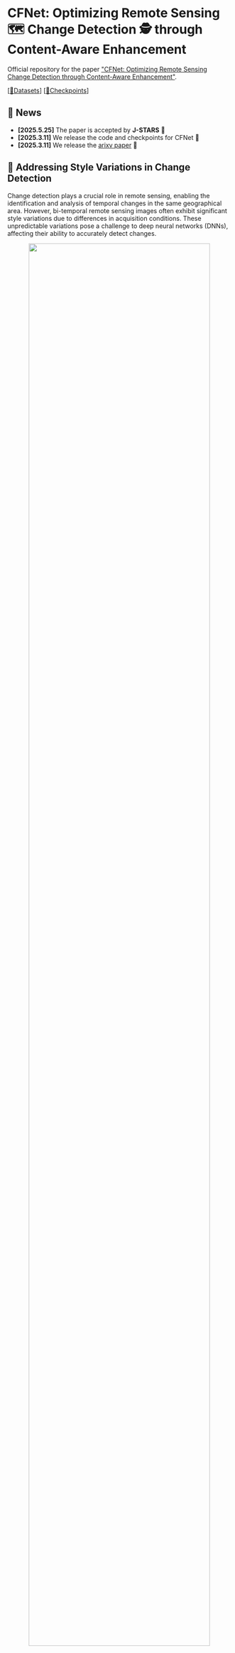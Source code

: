 # CFNet: Optimizing Remote Sensing 🗺️ Change Detection 🕵 through Content-Aware Enhancement
Official repository for the paper ["CFNet: Optimizing Remote Sensing Change Detection through Content-Aware Enhancement"](https://arxiv.org/pdf/2503.08505).

[[🤗Datasets](https://huggingface.co/datasets/wifibk/CFNet_Datasets/tree/main)]  [[🤗Checkpoints](https://huggingface.co/wifibk/CFNet/tree/main)]

## 🐣 News
- **[2025.5.25]** The paper is accepted by **J-STARS** 🎉
- **[2025.3.11]** We release the code and checkpoints for CFNet 🚀
- **[2025.3.11]** We release the [arixv paper](https://arxiv.org/pdf/2503.08505) 🚀

## 🤔 Addressing Style Variations in Change Detection
Change detection plays a crucial role in remote sensing, enabling the identification and analysis of temporal changes in the same geographical area. However, bi-temporal remote sensing images often exhibit significant style variations due to differences in acquisition conditions. These unpredictable variations pose a challenge to deep neural networks (DNNs), affecting their ability to accurately detect changes.

<p align="center">
    <img src="figures/Content.png" width="90%"> <br>
</p>

To address the problem above, we propose **Content Focuser Network (CFNet)**. CFNet achieves state-of-the-art performance on three well-known change detection datasets: **CLCD (F1: 81.41%, IoU: 68.65%)**, **LEVIR-CD (F1: 92.18%, IoU: 85.49%)**, and **SYSU-CD (F1: 82.89%, IoU: 70.78%)**.  🚀 

<p align="center">
    <img src="figures/Architecture.png" width="90%"> <br>
</p>

The main contributions of our work:
- **Content-Aware strategy**, a novel content-based constraint learning strategy that enhances the model's focus on intrinsic content features while **reducing the impact of style variations**, thereby improving the accuracy and robustness of bi-temporal change detection in remote sensing imagery.
- **Focuser module**, a novel mechanism that dynamically reweights features to focus on both changed and unchanged areas, leveraging their **mutual constraints** to enhance parameter regularization and improve model accuracy.

**The visualization results on the CLCD dataset** demonstrate the great performance of CFNet. For better readability, we present only the results from CLCD here. For a comprehensive view, including visualizations on all three datasets, please refer to our paper.
<p align="center">
    <img src="figures/cl_vis.png" width="90%"> <br>
</p>

**To further illustrate the effectiveness of the Content-Aware strategy in extracting content features**, we visualize the largest-scale feature maps output by the Content Decoder. Since the LEVIR-CD dataset primarily focuses on building changes, the content features predominantly represent structural information related to buildings). 

<p align="center">
    <img src="figures/content_res.png" width="90%"> <br>
</p>

## 🏁 Get Start
### Installation
1. Clone the repository:
```bash
git clone https://github.com/wifiBlack/CFNet.git
cd CFNet
```

2. Create the environment

```bash
conda env create -f requirements.yml
conda activate cfnet_env
```

3. Prepare the checkpoints
```bash
git clone https://huggingface.co/wifibk/CFNet
mv ./CFNet ./checkpoints
```

### Playground
You can debug **playground.py** step by step to gain a deeper understanding of CFNet. Enjoy exploring it! 🥰

### Prepare Datasets
You can download the datasets from [CFNet-Datasets](https://huggingface.co/datasets/wifibk/CFNet_Datasets/tree/main).

We provide a preprocessed version of the original datasets to make it easier for you to experiment with CFNet!

You can simply run following commands to **get data from huggingface repository**. The data will be downloaded under CFNet folder.
```bash
# CLCD && CLCD-processed
python get_data.py CLCD.tar.gz
python get_data.py CLCD-processed.tar.gz

# LEVIR-CD && LEVIR-CD-processed
python get_data.py LEVIR_CD.tar.gz
python get_data.py LEVIR-CD-processed.tar.gz

# SYSU-CD
python get_data.py SYSU-CD.tar.gz
```
### Train
Run the following command to **train CFNet**. 
```bash
# CLCD dataset
python run.py --data-dir CLCD-processed \
              --log-dir logs_clcd \
              --gpu 0 \
              --epochs 100 \
              --batch-size 32 \
              --num-workers 16 \
              --lr 0.0005 
            #   --checkpoints \

# LEVIR-CD dataset
python run.py --data-dir LEVIR-CD-processed \
              --log-dir logs_levircd \
              --gpu 0 \
              --epochs 100 \
              --batch-size 32 \
              --num-workers 16 \
              --lr 0.0005 
            #   --checkpoints \

# SYSU-CD dataset
python run.py --data-dir SYSU-CD \
              --log-dir logs_sysucd \
              --gpu 0 \
              --epochs 100 \
              --batch-size 32 \
              --num-workers 16 \
              --lr 0.0005 
            #   --checkpoints \
```             

### Test
Run the following command to **test the performance of CFNet**.

```bash
# CLCD dataset
python test.py \
 --data-dir CLCD \
 --gpu 0 \
 --batch-size 8 \
 --num-workers 8 \
 --checkpoint checkpoints/clcd.pth

 # LEVIR-CD dataset
python test.py \
 --data-dir LEVIR-CD \
 --gpu 0 \
 --batch-size 8 \
 --num-workers 8 \
 --checkpoint checkpoints/levir-cd.pth

 # SYSU-CD dataset
python test.py \
 --data-dir SYSU-CD \
 --gpu 0 \
 --batch-size 8 \
 --num-workers 8 \
 --checkpoint checkpoints/sysu-cd.pth
```

## ✅ Citation
If this project contributes to your research or applications, please consider citing it using the following BibTeX:
```latex
@misc{wu2025cfnetoptimizingremotesensing,
      title={CFNet: Optimizing Remote Sensing Change Detection through Content-Aware Enhancement}, 
      author={Fan Wu and Sijun Dong and Xiaoliang Meng},
      year={2025},
      eprint={2503.08505},
      archivePrefix={arXiv},
      primaryClass={cs.CV},
      url={https://arxiv.org/abs/2503.08505}, 
}
```
